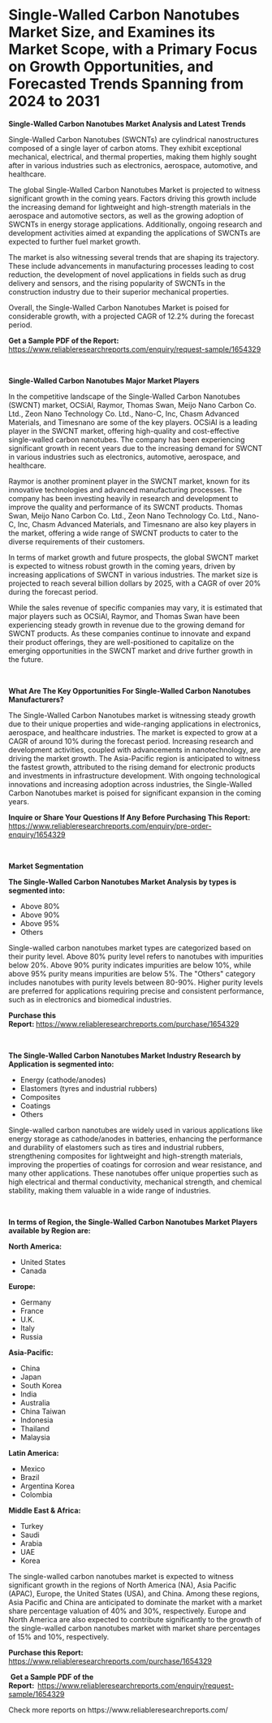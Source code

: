 <p><h1>Single-Walled Carbon Nanotubes Market Size, and Examines its Market Scope, with a Primary Focus on Growth Opportunities, and Forecasted Trends Spanning from 2024 to 2031</h1></p><p><strong>Single-Walled Carbon Nanotubes Market Analysis and Latest Trends</strong></p>
<p><p>Single-Walled Carbon Nanotubes (SWCNTs) are cylindrical nanostructures composed of a single layer of carbon atoms. They exhibit exceptional mechanical, electrical, and thermal properties, making them highly sought after in various industries such as electronics, aerospace, automotive, and healthcare.</p><p>The global Single-Walled Carbon Nanotubes Market is projected to witness significant growth in the coming years. Factors driving this growth include the increasing demand for lightweight and high-strength materials in the aerospace and automotive sectors, as well as the growing adoption of SWCNTs in energy storage applications. Additionally, ongoing research and development activities aimed at expanding the applications of SWCNTs are expected to further fuel market growth.</p><p>The market is also witnessing several trends that are shaping its trajectory. These include advancements in manufacturing processes leading to cost reduction, the development of novel applications in fields such as drug delivery and sensors, and the rising popularity of SWCNTs in the construction industry due to their superior mechanical properties.</p><p>Overall, the Single-Walled Carbon Nanotubes Market is poised for considerable growth, with a projected CAGR of 12.2% during the forecast period.</p></p>
<p><strong>Get a Sample PDF of the Report:&nbsp;</strong> <a href="https://www.reliableresearchreports.com/enquiry/request-sample/1654329">https://www.reliableresearchreports.com/enquiry/request-sample/1654329</a></p>
<p>&nbsp;</p>
<p><strong>Single-Walled Carbon Nanotubes Major Market Players</strong></p>
<p><p>In the competitive landscape of the Single-Walled Carbon Nanotubes (SWCNT) market, OCSiAl, Raymor, Thomas Swan, Meijo Nano Carbon Co. Ltd., Zeon Nano Technology Co. Ltd., Nano-C, Inc, Chasm Advanced Materials, and Timesnano are some of the key players. OCSiAl is a leading player in the SWCNT market, offering high-quality and cost-effective single-walled carbon nanotubes. The company has been experiencing significant growth in recent years due to the increasing demand for SWCNT in various industries such as electronics, automotive, aerospace, and healthcare.</p><p>Raymor is another prominent player in the SWCNT market, known for its innovative technologies and advanced manufacturing processes. The company has been investing heavily in research and development to improve the quality and performance of its SWCNT products. Thomas Swan, Meijo Nano Carbon Co. Ltd., Zeon Nano Technology Co. Ltd., Nano-C, Inc, Chasm Advanced Materials, and Timesnano are also key players in the market, offering a wide range of SWCNT products to cater to the diverse requirements of their customers.</p><p>In terms of market growth and future prospects, the global SWCNT market is expected to witness robust growth in the coming years, driven by increasing applications of SWCNT in various industries. The market size is projected to reach several billion dollars by 2025, with a CAGR of over 20% during the forecast period.</p><p>While the sales revenue of specific companies may vary, it is estimated that major players such as OCSiAl, Raymor, and Thomas Swan have been experiencing steady growth in revenue due to the growing demand for SWCNT products. As these companies continue to innovate and expand their product offerings, they are well-positioned to capitalize on the emerging opportunities in the SWCNT market and drive further growth in the future.</p></p>
<p>&nbsp;</p>
<p><strong>What Are The Key Opportunities For Single-Walled Carbon Nanotubes Manufacturers?</strong></p>
<p><p>The Single-Walled Carbon Nanotubes market is witnessing steady growth due to their unique properties and wide-ranging applications in electronics, aerospace, and healthcare industries. The market is expected to grow at a CAGR of around 10% during the forecast period. Increasing research and development activities, coupled with advancements in nanotechnology, are driving the market growth. The Asia-Pacific region is anticipated to witness the fastest growth, attributed to the rising demand for electronic products and investments in infrastructure development. With ongoing technological innovations and increasing adoption across industries, the Single-Walled Carbon Nanotubes market is poised for significant expansion in the coming years.</p></p>
<p><strong>Inquire or Share Your Questions If Any Before Purchasing This Report:</strong> <a href="https://www.reliableresearchreports.com/enquiry/pre-order-enquiry/1654329">https://www.reliableresearchreports.com/enquiry/pre-order-enquiry/1654329</a></p>
<p>&nbsp;</p>
<p><strong>Market Segmentation</strong></p>
<p><strong>The Single-Walled Carbon Nanotubes Market Analysis by types is segmented into:</strong></p>
<p><ul><li>Above 80%</li><li>Above 90%</li><li>Above 95%</li><li>Others</li></ul></p>
<p><p>Single-walled carbon nanotubes market types are categorized based on their purity level. Above 80% purity level refers to nanotubes with impurities below 20%. Above 90% purity indicates impurities are below 10%, while above 95% purity means impurities are below 5%. The "Others" category includes nanotubes with purity levels between 80-90%. Higher purity levels are preferred for applications requiring precise and consistent performance, such as in electronics and biomedical industries.</p></p>
<p><strong>Purchase this Report:&nbsp;</strong><a href="https://www.reliableresearchreports.com/purchase/1654329">https://www.reliableresearchreports.com/purchase/1654329</a></p>
<p>&nbsp;</p>
<p><strong>The Single-Walled Carbon Nanotubes Market Industry Research by Application is segmented into:</strong></p>
<p><ul><li>Energy (cathode/anodes)</li><li>Elastomers (tyres and industrial rubbers)</li><li>Composites</li><li>Coatings</li><li>Others</li></ul></p>
<p><p>Single-walled carbon nanotubes are widely used in various applications like energy storage as cathode/anodes in batteries, enhancing the performance and durability of elastomers such as tires and industrial rubbers, strengthening composites for lightweight and high-strength materials, improving the properties of coatings for corrosion and wear resistance, and many other applications. These nanotubes offer unique properties such as high electrical and thermal conductivity, mechanical strength, and chemical stability, making them valuable in a wide range of industries.</p></p>
<p>&nbsp;</p>
<p><strong>In terms of Region, the Single-Walled Carbon Nanotubes Market Players available by Region are:</strong></p>
<p>
    <p> <strong> North America: </strong>
        <ul>
            <li>United States</li>
            <li>Canada</li>
        </ul>
        </p> 
    <p> <strong> Europe: </strong>
        <ul>
            <li>Germany</li>
            <li>France</li>
            <li>U.K.</li>
            <li>Italy</li>
            <li>Russia</li>
        </ul>
        </p> 
    <p> <strong> Asia-Pacific: </strong>
        <ul>
            <li>China</li>
            <li>Japan</li>
            <li>South Korea</li>
            <li>India</li>
            <li>Australia</li>
            <li>China Taiwan</li>
            <li>Indonesia</li>
            <li>Thailand</li>
            <li>Malaysia</li>
        </ul>
        </p> 
    <p> <strong> Latin America: </strong>
        <ul>
            <li>Mexico</li>
            <li>Brazil</li>
            <li>Argentina Korea</li>
            <li>Colombia</li>
        </ul>
        </p> 
    <p> <strong> Middle East & Africa: </strong>
        <ul>
            <li>Turkey</li>
            <li>Saudi</li>
            <li>Arabia</li>
            <li>UAE</li>
            <li>Korea</li>
        </ul>
    </p>
    </p>
<p><p>The single-walled carbon nanotubes market is expected to witness significant growth in the regions of North America (NA), Asia Pacific (APAC), Europe, the United States (USA), and China. Among these regions, Asia Pacific and China are anticipated to dominate the market with a market share percentage valuation of 40% and 30%, respectively. Europe and North America are also expected to contribute significantly to the growth of the single-walled carbon nanotubes market with market share percentages of 15% and 10%, respectively.</p></p>
<p><strong>Purchase this Report: </strong><a href="https://www.reliableresearchreports.com/purchase/1654329">https://www.reliableresearchreports.com/purchase/1654329</a></p>
<p>&nbsp;<strong>Get a Sample PDF of the Report:&nbsp;&nbsp;</strong><a href="https://www.reliableresearchreports.com/enquiry/request-sample/1654329">https://www.reliableresearchreports.com/enquiry/request-sample/1654329</a></p>
<p><strong></strong></p>
<p>Check more reports on https://www.reliableresearchreports.com/</p>